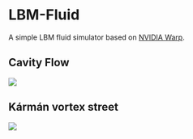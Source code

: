 # LBM-Fluid
A simple LBM fluid simulator based on [NVIDIA Warp](https://nvidia.github.io/warp/).

## Cavity Flow

![](https://imgur.com/RfRR0pl.gif)

## Kármán vortex street

![](https://i.imgur.com/9HsKh4i.gif)
